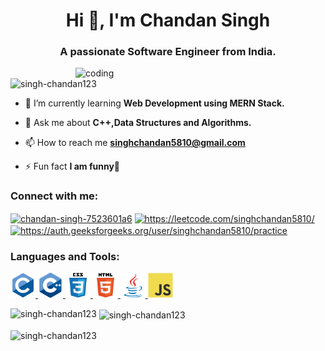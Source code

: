 <h1 align="center">Hi 👋, I'm Chandan Singh</h1>
<h3 align="center">A passionate Software Engineer from India.</h3>
<img align="right" alt="coding" width="400" src="https://cdn.dribbble.com/users/1162077/screenshots/3848914/programmer.gif" >

<p align="left"> <img src="https://komarev.com/ghpvc/?username=singh-chandan123&label=Profile%20views&color=0e75b6&style=flat" alt="singh-chandan123" /> </p>

- 🌱 I’m currently learning **Web Development using MERN Stack.**

- 💬 Ask me about **C++,Data Structures and Algorithms.**

- 📫 How to reach me **singhchandan5810@gmail.com**

- ⚡ Fun fact **I am funny🤣**

<h3 align="left">Connect with me:</h3>
<p align="left">
<a href="https://linkedin.com/in/chandan-singh-7523601a6" target="blank"><img align="center" src="https://raw.githubusercontent.com/rahuldkjain/github-profile-readme-generator/master/src/images/icons/Social/linked-in-alt.svg" alt="chandan-singh-7523601a6" height="30" width="40" /></a>
<a href="https://www.leetcode.com/https://leetcode.com/singhchandan5810/" target="blank"><img align="center" src="https://raw.githubusercontent.com/rahuldkjain/github-profile-readme-generator/master/src/images/icons/Social/leet-code.svg" alt="https://leetcode.com/singhchandan5810/" height="30" width="40" /></a>
<a href="https://auth.geeksforgeeks.org/user/https://auth.geeksforgeeks.org/user/singhchandan5810/practice" target="blank"><img align="center" src="https://raw.githubusercontent.com/rahuldkjain/github-profile-readme-generator/master/src/images/icons/Social/geeks-for-geeks.svg" alt="https://auth.geeksforgeeks.org/user/singhchandan5810/practice" height="30" width="40" /></a>
</p>

<h3 align="left">Languages and Tools:</h3>
<p align="left"> <a href="https://www.cprogramming.com/" target="_blank" rel="noreferrer"> <img src="https://raw.githubusercontent.com/devicons/devicon/master/icons/c/c-original.svg" alt="c" width="40" height="40"/> </a> <a href="https://www.w3schools.com/cpp/" target="_blank" rel="noreferrer"> <img src="https://raw.githubusercontent.com/devicons/devicon/master/icons/cplusplus/cplusplus-original.svg" alt="cplusplus" width="40" height="40"/> </a> <a href="https://www.w3schools.com/css/" target="_blank" rel="noreferrer"> <img src="https://raw.githubusercontent.com/devicons/devicon/master/icons/css3/css3-original-wordmark.svg" alt="css3" width="40" height="40"/> </a> <a href="https://www.w3.org/html/" target="_blank" rel="noreferrer"> <img src="https://raw.githubusercontent.com/devicons/devicon/master/icons/html5/html5-original-wordmark.svg" alt="html5" width="40" height="40"/> </a> <a href="https://www.java.com" target="_blank" rel="noreferrer"> <img src="https://raw.githubusercontent.com/devicons/devicon/master/icons/java/java-original.svg" alt="java" width="40" height="40"/> </a>  <a href="https://developer.mozilla.org/en-US/docs/Web/JavaScript" target="_blank" rel="noreferrer"> <img src="https://raw.githubusercontent.com/devicons/devicon/master/icons/javascript/javascript-original.svg" alt="javascript" width="40" height="40"/> </a> </p>

<p><img align="left" src="https://github-readme-stats.vercel.app/api/top-langs?username=singh-chandan123&show_icons=true&locale=en&layout=compact" alt="singh-chandan123" /></p>

<p>&nbsp;<img align="center" src="https://github-readme-stats.vercel.app/api?username=singh-chandan123&show_icons=true&locale=en" alt="singh-chandan123" /></p>

<p><img align="center" src="https://github-readme-streak-stats.herokuapp.com/?user=singh-chandan123&" alt="singh-chandan123" /></p>

